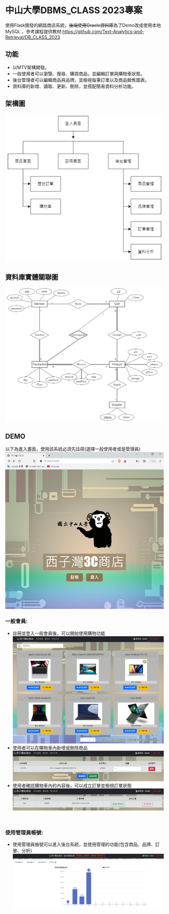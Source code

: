 # 中山大學DBMS_CLASS 2023專案
使用Flask開發的網路商店系統，~~後端使用Oracle資料庫~~為了Demo改成使用本地MySQL
，參考課程提供教材:https://github.com/Text-Analytics-and-Retrieval/DB_CLASS_2023
<br>

## 功能
- 以MTV架構開發。
- 一般使用者可以瀏覽、搜尋、購買商品，並編輯訂單與購物車狀態。
- 後台管理者可以編輯商品與品牌，並檢視每筆訂單以及商品銷售圖表。
- 資料庫的新增、讀取、更新、刪除，並搭配簡易資料分析功能。

## 架構圖
![image](https://github.com/Alan-Cheng/DB_CLASS_PROJECT/blob/main/demo/SAD.png)

## 資料庫實體關聯圖
![image](https://github.com/Alan-Cheng/DB_CLASS_PROJECT/blob/main/demo/dbERD/ERD.png)

## DEMO
以下為進入畫面，使用該系統必須先註冊(選擇一般使用者或是管理員)
![image](https://github.com/Alan-Cheng/DB_CLASS_PROJECT/blob/main/demo/index.jpg)
<br>

### 一般會員:
- 註冊並登入一般會員後，可以開始使用購物功能
![image](https://github.com/Alan-Cheng/DB_CLASS_PROJECT/blob/main/demo/store.jpg)
- 使用者可以在購物車內新增或刪除商品
![image](https://github.com/Alan-Cheng/DB_CLASS_PROJECT/blob/main/demo/cart.jpg)
- 使用者確認購物車內的內容後，可以成立訂單並檢視訂單狀態
![image](https://github.com/Alan-Cheng/DB_CLASS_PROJECT/blob/main/demo/order.jpg)
<br>

### 使用管理員帳號:
- 使用管理員帳號可以進入後台系統，並使用管理的功能(包含商品、品牌、訂單、分析)
![image](https://github.com/Alan-Cheng/DB_CLASS_PROJECT/blob/main/demo/backstage.jpg)

